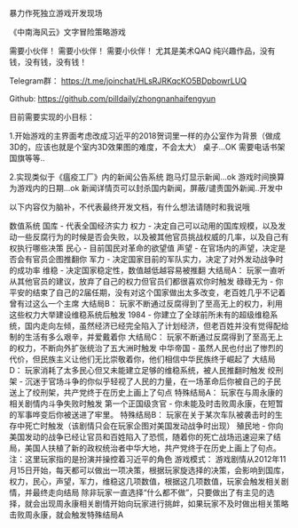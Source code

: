 暴力作死独立游戏开发现场

《中南海风云》文字冒险策略游戏

需要小伙伴！ 需要小伙伴！ 需要小伙伴！
尤其是美术QAQ
纯兴趣作品，没有钱，没有钱，没有钱！


Telegram群：
https://t.me/joinchat/HLsRJRKqcKO5BDpbowrLUQ

Github:
https://github.com/pilldaily/zhongnanhaifengyun

目前需要实现的小目标：

1.开始游戏的主界面考虑改成习近平的2018贺词里一样的办公室作为背景（做成3D的，应该也就是个室内3D效果图的难度，不会太大）
桌子...OK
需要电话书架国旗等等..

2.实现类似于《瘟疫工厂》内的新闻公告系统
跑马灯显示新闻...ok
游戏时间换算为游戏内的日期...ok
新闻详情页可以封杀国内新闻，屏蔽/谴责国外新闻..开发中

以下内容仅为脑补，不代表最终开发文档，有什么想法请随时和我说哦

数值系统
国库 - 代表全国经济实力
权力 - 决定自己可以动用的国库规模，以及发动一些反腐行为的时候是否会失败，以及被其他官员挑战权威的几率，以及自己有权执行哪些决策
民心 - 目前国民对革命的欲望值
声望 - 在官场内的声望，决定是否会有官员企图推翻你
军力 - 决定国家目前的军队实力，决定了对外发动战争时的成功率
维稳 - 决定国家稳定性，数值越低越容易被推翻
大结局A：
玩家一直听从其他官员的建议，放弃了自己的权力但官员们都很喜欢你时触发
碌碌无为 - 你平安的结束了自己的2届任期，没有对这个国家做出太多改变，老百姓几乎不记着曾有过这么一个主席
大结局B：
玩家不断通过反腐得到了至高无上的权力，利用这些权力大举建设维稳系统后触发
1984 - 你建立了全球前所未有的超级维稳系统，国内走向左倾，虽然经济已经完全陷入了计划经济，但老百姓并没有觉得配给制的生活有多么艰辛，并爱戴着你
大结局C：
玩家不断通过反腐得到了至高无上的权力，不断向外扩张统治了五大洲时触发
中华帝国 - 虽然人民也付出了惨烈的代价，但民族主义让他们无比崇敬着你，他们相信中华民族终于崛起了
大结局D：
玩家消耗了太多民心但又未能建立足够的维稳系统，被人民推翻时触发
绞刑架 - 沉迷于官场斗争的你似乎轻视了人民的力量，在一场革命后你被自己的子民送上了绞刑架，共产党终于在历史上画上了句点
特殊结局A：
玩家在与周永康的相关剧情内斗争失败时触发
第一个正国级贪官 - 你未能及时击败周永康，在短暂的军事哗变后你被送进了牢里。
特殊结局B：
玩家在关于某次车队被袭击时的生存中死亡时触发（该剧情只会在玩家企图对美国发动战争时出现）
殖民地 - 你向美国发动的战争已经让官员和百姓陷入了恐慌，随着你的死亡战场迅速迎来了结局，美国人扶植了新的政权统治者中华大地，共产党终于在历史上画上了句点。
注：这里玩家指的是扮演并操控着习近平的角色
游戏模式：
游戏剧情从2012年11月15日开始，每天都可以做出一项决策，根据玩家旋选择的决策，会影响到国库，权力，民心，声望，军力，维稳这几项数值，根据这几项数值，玩家会触发相关剧情，并最终走向结局
除非玩家一直选择“什么都不做”，只要做出了有主见的选择，就会出现周永康相关剧情开始向玩家进行挑衅，如果玩家不及时做出相关策略击败周永康，就会触发特殊结局A